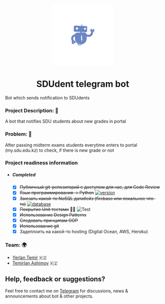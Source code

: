 <p align="center">
    <img width="200" src="logo.png">
</p>

<h1 align="center">SDUdent telegram bot</h1>
<div>Bot which sends notification to SDUdents</div>

### Project Description: 📄
A bot that notifies SDU students about new grades in portal 

### Problem: 🥶
After passing midterm exams students everytime enters to portal (my.sdu.edu.kz) to check, if there is new grade or not 


### Project readiness information
* ##### Completed
    - [X] <del>Публичный git-репозиторий с доступом для нас, для Code Review</del>
    - [X] <del>Язык программирования → Python</del> [![version](https://img.shields.io/badge/version-3.7-brightgreen.svg)](https://www.python.org/downloads/release/python-370/)
    - [X] <del>Заюзать какой-то NoSQL датабейз (firebase или локальное что-то)</del> [![database](https://img.shields.io/badge/google-firebase-yellow.svg)](https://firebase.google.com/)
    - [X] <del>Покрытие Unit тестами</del> 🤔🧐 ![Test](https://img.shields.io/badge/test--coverage-~10%10-orange.svg)
    - [X] <del>Использование Design Patterns</del>
    - [X] <del>Следовать принципам OOP</del>
    - [X] <del>Использование git</del>
    - [X] Задеплоить на какой-то hosting (Digital Ocean, AWS, Heroku)

### Team: 🌍
* [Yerlan Temir](http://github.com/YerlanTemir/) 🇰🇿
* [Temirlan Ashimov](https://github.com/ashimovtemirlan) 🇰🇿

## Help, feedback or suggestions?

Feel free to contact me on [Telegram](https://t.me/YerlanTemir) for discussions, news & announcements about bot & other projects.
